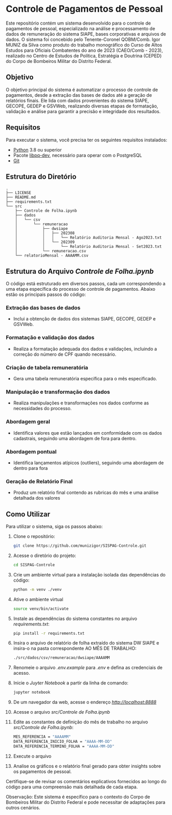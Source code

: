 # Controle de Pagamentos de Pessoal

Este repositório contém um sistema desenvolvido para o controle de pagamentos de pessoal, especializado na análise e processamento de dados de remuneração do sistema SIAPE, bases corporativas e arquivos de dados. O sistema foi concebido pelo Tenente-Coronel QOBM/Comb. Igor MUNIZ da Silva como produto do trabalho monográfico do Curso de Altos Estudos para Oficiais Combatentes do ano de 2023 (CAEO/Comb - 2023), realizado no Centro de Estudos de Política, Estratégia e Doutrina (CEPED) do Corpo de Bombeiros Militar do Distrito Federal.

## Objetivo

O objetivo principal do sistema é automatizar o processo de controle de pagamentos, desde a extração das bases de dados até a geração de relatórios finais. Ele lida com dados provenientes do sistema SIAPE, GECOPE, GEDEP e GSVWeb, realizando diversas etapas de formatação, validação e análise para garantir a precisão e integridade dos resultados.

## Requisitos

Para executar o sistema, você precisa ter os seguintes requisitos instalados:

- [Python](https://www.python.org/downloads/) 3.8 ou superior
- Pacote [libpq-dev](https://www.postgresql.org/docs/devel/libpq.html), necessário para operar com o PostgreSQL
- [Git](https://git-scm.com/)

## Estrutura do Diretório

    .
    ├── LICENSE
    ├── README.md
    ├── requirements.txt
    └── src
        ├── Controle de Folha.ipynb
        ├── dados
        │   └── csv
        │       └── remuneracao
        │           ├── dwsiape
        │           │   ├── 202308
        │           │   │   └── Relatório Auditoria Mensal - Ago2023.txt
        │           │   └── 202309
        │           │       └── Relatório Auditoria Mensal - Set2023.txt
        │           └── remuneracao.csv
        └── relatorioMensal - AAAAMM.csv

## Estrutura do Arquivo _Controle de Folha.ipynb_

O código está estruturado em diversos passos, cada um correspondendo a uma etapa específica do processo de controle de pagamentos. Abaixo estão os principais passos do código:

### Extração das bases de dados

- Inclui a obtenção de dados dos sistemas SIAPE, GECOPE, GEDEP e GSVWeb.

### Formatação e validação dos dados

- Realiza a formatação adequada dos dados e validações, incluindo a correção do número de CPF quando necessário.

### Criação de tabela remuneratória

- Gera uma tabela remuneratória específica para o mês especificado.

### Manipulação e transformação dos dados

- Realiza manipulações e transformações nos dados conforme as necessidades do processo.

### Abordagem geral

- Identifica valores que estão lançados em conformidade com os dados cadastrais, seguindo uma abordagem de fora para dentro.

### Abordagem pontual

- Identifica lançamentos atípicos (outliers), seguindo uma abordagem de dentro para fora

### Geração de Relatório Final

- Produz um relatório final contendo as rubricas do mês e uma análise detalhada dos valores

## Como Utilizar

Para utilizar o sistema, siga os passos abaixo:

1. Clone o repositório:

   ```bash
   git clone https://github.com/munizigor/SISPAG-Controle.git
2. Acesse o diretório do projeto:

    ```bash
    cd SISPAG-Controle
3. Crie um ambiente virtual para a instalação isolada das dependências do código:

   ```bash
   python -m venv ./venv
4. Ative o ambiente virtual

   ```bash
   source venv/bin/activate
5. Instale as dependências do sistema constantes no arquivo _requirements.txt_:

   ```bash
   pip install -r requirements.txt
7. Insira o arquivo de relatório de folha extraído do sistema DW SIAPE e insira-o na pasta correspondente AO MÊS DE TRABALHO:

   ```bash
   ./src/dados/csv/remuneracao/dwsiape/AAAAMM
8. Renomeie o arquivo _.env.example_ para _.env_ e defina as credenciais de acesso.

9. Inicie o _Juyter Notebook_ a partir da linha de comando:
    ```bash
    jupyter notebook
10. De um navegador da web, acesse o endereço *<http://localhost:8888>*

11. Acesse o arquivo _src/Controle de Folha.ipynb_

12. Edite as constantes de definição do mês de trabalho no arquivo _src/Controle de Folha.ipynb_:

    ```bash
    MES_REFERENCIA = "AAAAMM"
    DATA_REFERENCIA_INICIO_FOLHA = "AAAA-MM-DD"
    DATA_REFERENCIA_TERMINO_FOLHA = "AAAA-MM-DD"
13. Execute o arquivo

14.  Analise os gráficos e o relatório final gerado para obter insights sobre os pagamentos de pessoal.

Certifique-se de revisar os comentários explicativos fornecidos ao longo do código para uma compreensão mais detalhada de cada etapa.

Observação: Este sistema é específico para o contexto do Corpo de Bombeiros Militar do Distrito Federal e pode necessitar de adaptações para outros cenários.
